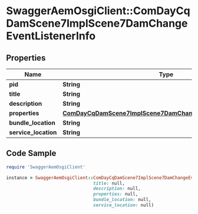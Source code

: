 # SwaggerAemOsgiClient::ComDayCqDamScene7ImplScene7DamChangeEventListenerInfo

## Properties

Name | Type | Description | Notes
------------ | ------------- | ------------- | -------------
**pid** | **String** |  | [optional] 
**title** | **String** |  | [optional] 
**description** | **String** |  | [optional] 
**properties** | [**ComDayCqDamScene7ImplScene7DamChangeEventListenerProperties**](ComDayCqDamScene7ImplScene7DamChangeEventListenerProperties.md) |  | [optional] 
**bundle_location** | **String** |  | [optional] 
**service_location** | **String** |  | [optional] 

## Code Sample

```ruby
require 'SwaggerAemOsgiClient'

instance = SwaggerAemOsgiClient::ComDayCqDamScene7ImplScene7DamChangeEventListenerInfo.new(pid: null,
                                 title: null,
                                 description: null,
                                 properties: null,
                                 bundle_location: null,
                                 service_location: null)
```


